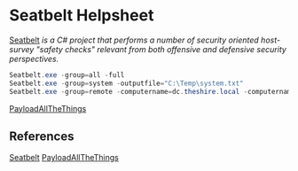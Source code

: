 # Seatbelt Helpsheet


[Seatbelt](https://github.com/GhostPack/Seatbelt) *is a C# project that performs a number of security oriented host-survey "safety checks" relevant from both offensive and defensive security perspectives.*

```powershell
Seatbelt.exe -group=all -full
Seatbelt.exe -group=system -outputfile="C:\Temp\system.txt"
Seatbelt.exe -group=remote -computername=dc.theshire.local -computername=192.168.230.209 -username=THESHIRE\sam -password="yum \"po-ta-toes\""
```
[PayloadAllTheThings](https://github.com/swisskyrepo/PayloadsAllTheThings/blob/master/Methodology%20and%20Resources/Windows%20-%20Privilege%20Escalation.md)

## References

[Seatbelt](https://github.com/GhostPack/Seatbelt)
[PayloadAllTheThings](https://github.com/swisskyrepo/PayloadsAllTheThings/blob/master/Methodology%20and%20Resources/Windows%20-%20Privilege%20Escalation.md)
